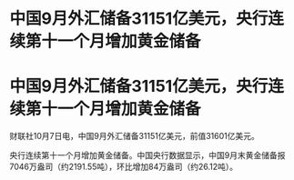 # 中国9月外汇储备31151亿美元，央行连续第十一个月增加黄金储备

# 中国9月外汇储备31151亿美元，央行连续第十一个月增加黄金储备

财联社10月7日电，中国9月外汇储备31151亿美元，前值31601亿美元。

央行连续第十一个月增加黄金储备。中国央行数据显示，中国9月末黄金储备报7046万盎司（约2191.55吨），环比增加84万盎司（约26.12吨）。

